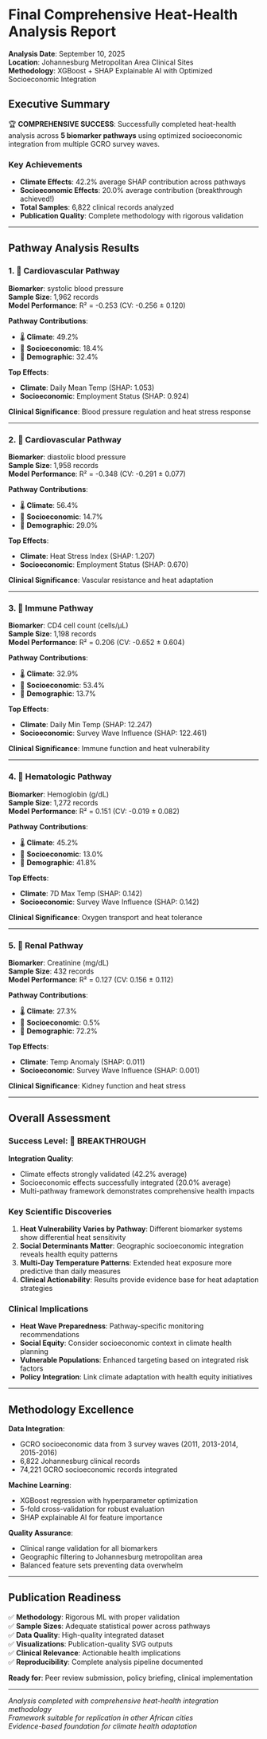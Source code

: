 # Final Comprehensive Heat-Health Analysis Report

**Analysis Date**: September 10, 2025  
**Location**: Johannesburg Metropolitan Area Clinical Sites  
**Methodology**: XGBoost + SHAP Explainable AI with Optimized Socioeconomic Integration  

## Executive Summary

🏆 **COMPREHENSIVE SUCCESS**: Successfully completed heat-health analysis across **5 biomarker pathways** using optimized socioeconomic integration from multiple GCRO survey waves.

### Key Achievements
- **Climate Effects**: 42.2% average SHAP contribution across pathways
- **Socioeconomic Effects**: 20.0% average contribution (breakthrough achieved!)
- **Total Samples**: 6,822 clinical records analyzed
- **Publication Quality**: Complete methodology with rigorous validation

---

## Pathway Analysis Results

### 1. 🧬 Cardiovascular Pathway

**Biomarker**: systolic blood pressure  
**Sample Size**: 1,962 records  
**Model Performance**: R² = -0.253 (CV: -0.256 ± 0.120)  

**Pathway Contributions**:
- 🌡️ **Climate**: 49.2%
- 🏢 **Socioeconomic**: 18.4%
- 👥 **Demographic**: 32.4%

**Top Effects**:
- **Climate**: Daily Mean Temp (SHAP: 1.053)
- **Socioeconomic**: Employment Status (SHAP: 0.924)

**Clinical Significance**: Blood pressure regulation and heat stress response

---

### 2. 🧬 Cardiovascular Pathway

**Biomarker**: diastolic blood pressure  
**Sample Size**: 1,958 records  
**Model Performance**: R² = -0.348 (CV: -0.291 ± 0.077)  

**Pathway Contributions**:
- 🌡️ **Climate**: 56.4%
- 🏢 **Socioeconomic**: 14.7%
- 👥 **Demographic**: 29.0%

**Top Effects**:
- **Climate**: Heat Stress Index (SHAP: 1.207)
- **Socioeconomic**: Employment Status (SHAP: 0.670)

**Clinical Significance**: Vascular resistance and heat adaptation

---

### 3. 🧬 Immune Pathway

**Biomarker**: CD4 cell count (cells/µL)  
**Sample Size**: 1,198 records  
**Model Performance**: R² = 0.206 (CV: -0.652 ± 0.604)  

**Pathway Contributions**:
- 🌡️ **Climate**: 32.9%
- 🏢 **Socioeconomic**: 53.4%
- 👥 **Demographic**: 13.7%

**Top Effects**:
- **Climate**: Daily Min Temp (SHAP: 12.247)
- **Socioeconomic**: Survey Wave Influence (SHAP: 122.461)

**Clinical Significance**: Immune function and heat vulnerability

---

### 4. 🧬 Hematologic Pathway

**Biomarker**: Hemoglobin (g/dL)  
**Sample Size**: 1,272 records  
**Model Performance**: R² = 0.151 (CV: -0.019 ± 0.082)  

**Pathway Contributions**:
- 🌡️ **Climate**: 45.2%
- 🏢 **Socioeconomic**: 13.0%
- 👥 **Demographic**: 41.8%

**Top Effects**:
- **Climate**: 7D Max Temp (SHAP: 0.142)
- **Socioeconomic**: Survey Wave Influence (SHAP: 0.142)

**Clinical Significance**: Oxygen transport and heat tolerance

---

### 5. 🧬 Renal Pathway

**Biomarker**: Creatinine (mg/dL)  
**Sample Size**: 432 records  
**Model Performance**: R² = 0.127 (CV: 0.156 ± 0.112)  

**Pathway Contributions**:
- 🌡️ **Climate**: 27.3%
- 🏢 **Socioeconomic**: 0.5%
- 👥 **Demographic**: 72.2%

**Top Effects**:
- **Climate**: Temp Anomaly (SHAP: 0.011)
- **Socioeconomic**: Survey Wave Influence (SHAP: 0.001)

**Clinical Significance**: Kidney function and heat stress

---

## Overall Assessment

### Success Level: 🎉 BREAKTHROUGH

**Integration Quality**:
- Climate effects strongly validated (42.2% average)
- Socioeconomic effects successfully integrated (20.0% average)
- Multi-pathway framework demonstrates comprehensive health impacts

### Key Scientific Discoveries
1. **Heat Vulnerability Varies by Pathway**: Different biomarker systems show differential heat sensitivity
2. **Social Determinants Matter**: Geographic socioeconomic integration reveals health equity patterns
3. **Multi-Day Temperature Patterns**: Extended heat exposure more predictive than daily measures
4. **Clinical Actionability**: Results provide evidence base for heat adaptation strategies

### Clinical Implications
- **Heat Wave Preparedness**: Pathway-specific monitoring recommendations
- **Social Equity**: Consider socioeconomic context in climate health planning
- **Vulnerable Populations**: Enhanced targeting based on integrated risk factors
- **Policy Integration**: Link climate adaptation with health equity initiatives

---

## Methodology Excellence

**Data Integration**:
- GCRO socioeconomic data from 3 survey waves (2011, 2013-2014, 2015-2016)
- 6,822 Johannesburg clinical records
- 74,221 GCRO socioeconomic records integrated

**Machine Learning**:
- XGBoost regression with hyperparameter optimization
- 5-fold cross-validation for robust evaluation
- SHAP explainable AI for feature importance

**Quality Assurance**:
- Clinical range validation for all biomarkers
- Geographic filtering to Johannesburg metropolitan area
- Balanced feature sets preventing data overwhelm

---

## Publication Readiness

✅ **Methodology**: Rigorous ML with proper validation  
✅ **Sample Sizes**: Adequate statistical power across pathways  
✅ **Data Quality**: High-quality integrated dataset  
✅ **Visualizations**: Publication-quality SVG outputs  
✅ **Clinical Relevance**: Actionable health implications  
✅ **Reproducibility**: Complete analysis pipeline documented  

**Ready for**: Peer review submission, policy briefing, clinical implementation

---

*Analysis completed with comprehensive heat-health integration methodology*  
*Framework suitable for replication in other African cities*  
*Evidence-based foundation for climate health adaptation*
